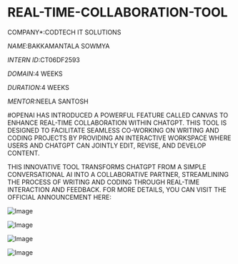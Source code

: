 # REAL-TIME-COLLABORATION-TOOL

COMPANY*:CODTECH IT SOLUTIONS

*NAME*:BAKKAMANTALA SOWMYA

*INTERN ID*:CT06DF2593

*DOMAIN*:4 WEEKS

*DURATION*:4 WEEKS

*MENTOR*:NEELA SANTOSH

#OPENAI HAS INTRODUCED A POWERFUL FEATURE CALLED CANVAS TO ENHANCE REAL-TIME COLLABORATION WITHIN CHATGPT. THIS TOOL IS DESIGNED TO FACILITATE SEAMLESS CO-WORKING ON WRITING AND CODING PROJECTS BY PROVIDING AN INTERACTIVE WORKSPACE WHERE USERS AND CHATGPT CAN JOINTLY EDIT, REVISE, AND DEVELOP CONTENT.

THIS INNOVATIVE TOOL TRANSFORMS CHATGPT FROM A SIMPLE CONVERSATIONAL AI INTO A COLLABORATIVE PARTNER, STREAMLINING THE PROCESS OF WRITING AND CODING THROUGH REAL-TIME INTERACTION AND FEEDBACK. FOR MORE DETAILS, YOU CAN VISIT THE OFFICIAL ANNOUNCEMENT HERE:

![Image](https://github.com/user-attachments/assets/7779c5a8-c3dc-4e45-bab5-9538b858c76e)

![Image](https://github.com/user-attachments/assets/e74c8d34-372e-4903-be48-56492cda84ec)

![Image](https://github.com/user-attachments/assets/3cf9b59b-6b71-4bc4-bf4a-927cf9c6e4d3)

![Image](https://github.com/user-attachments/assets/35ecb162-4802-47a9-be6c-91c120c20c22)
